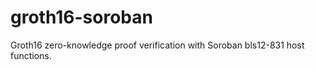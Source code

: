 # groth16-soroban

Groth16 zero-knowledge proof verification with Soroban bls12-831 host functions.
